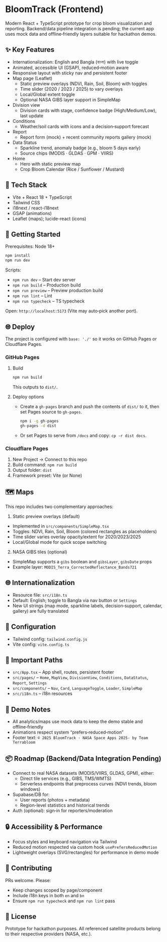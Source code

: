 # BloomTrack (Frontend)

Modern React + TypeScript prototype for crop bloom visualization and reporting. Backend/data pipeline integration is pending; the current app uses mock data and offline‑friendly layers suitable for hackathon demos.

## ✨ Key Features

- Internationalization: English and Bangla (বাংলা) with live toggle
- Animated, accessible UI (GSAP), reduced‑motion aware
- Responsive layout with sticky nav and persistent footer
- Map page (Leaflet)
  - Static preview overlays (NDVI, Rain, Soil, Bloom) with toggles
  - Time slider (2020 / 2023 / 2025) to vary overlays
  - Local/Global extent toggle
  - Optional NASA GIBS layer support in SimpleMap
- Division view
  - Division cards with stage, confidence badge (High/Medium/Low), last update
- Conditions
  - Weather/soil cards with icons and a decision‑support forecast
- Report
  - Report form (mock) + recent community reports gallery (mock)
- Data Status
  - Sparkline trend, anomaly badge (e.g., bloom 5 days early)
  - Source chips (MODIS · GLDAS · GPM · VIIRS)
- Home
  - Hero with static preview map
  - Crop Bloom Calendar (Rice / Sunflower / Mustard)

## 🧱 Tech Stack

- Vite + React 18 + TypeScript
- Tailwind CSS
- i18next / react-i18next
- GSAP (animations)
- Leaflet (maps); lucide-react (icons)

## 🚀 Getting Started

Prerequisites: Node 18+

```bash
npm install
npm run dev
```

Scripts:
- `npm run dev` – Start dev server
- `npm run build` – Production build
- `npm run preview` – Preview production build
- `npm run lint` – Lint
- `npm run typecheck` – TS typecheck

Open: `http://localhost:5173` (Vite may auto‑pick another port).

## 🌐 Deploy

The project is configured with `base: './'` so it works on GitHub Pages or Cloudflare Pages.

### GitHub Pages

1. Build
   ```bash
   npm run build
   ```
   This outputs to `dist/`.

2. Deploy options
   - Create a `gh-pages` branch and push the contents of `dist/` to it, then set Pages source to `gh-pages`.
     ```bash
     npm i -g gh-pages
     gh-pages -d dist
     ```
   - Or set Pages to serve from `/docs` and copy: `cp -r dist docs`.

### Cloudflare Pages

1. New Project → Connect to this repo
2. Build command: `npm run build`
3. Output folder: `dist`
4. Framework preset: Vite (or None)

## 🗺️ Maps

This repo includes two complementary approaches:

1) Static preview overlays (default)
- Implemented in `src/components/SimpleMap.tsx`
- Toggles: NDVI, Rain, Soil, Bloom (colored rectangles as placeholders)
- Time slider varies overlay opacity/extent for 2020/2023/2025
- Local/Global mode for quick scope switching

2) NASA GIBS tiles (optional)
- SimpleMap supports a `gibs` boolean and `gibsLayer`, `gibsDate` props
- Example layer: `MODIS_Terra_CorrectedReflectance_Bands721`

## 🌐 Internationalization

- Resource file: `src/i18n.ts`
- Default: English; toggle to Bangla via nav button or `Settings`
- New UI strings (map mode, sparkline labels, decision‑support, calendar, gallery) are fully translated

## 🔧 Configuration

- Tailwind config: `tailwind.config.js`
- Vite config: `vite.config.ts`

## 📁 Important Paths

- `src/App.tsx` – App shell, routes, persistent footer
- `src/pages/` – `Home`, `MapView`, `DivisionView`, `Conditions`, `DataStatus`, `Report`, `Settings`
- `src/components/` – `Nav`, `Card`, `LanguageToggle`, `Loader`, `SimpleMap`
- `src/i18n.ts` – i18n resources

## 🧪 Demo Notes

- All analytics/maps use mock data to keep the demo stable and offline‑friendly
- Animations respect system “prefers‑reduced‑motion”
- Footer text: `© 2025 BloomTrack · NASA Space Apps 2025- by Team Terrabloom`

## 📦 Roadmap (Backend/Data Integration Pending)

- Connect to real NASA datasets (MODIS/VIIRS, GLDAS, GPM), either:
  - Direct tile services (e.g., GIBS, TMS/WMTS)
  - Serverless endpoints that preprocess curves (NDVI trends, bloom windows)
- Supabase/DB for:
  - User reports (photos + metadata)
  - Region-level statistics and historical trends
- Auth (optional): sign‑in for reporters/moderation

## 🔒 Accessibility & Performance

- Focus styles and keyboard navigation via Tailwind
- Reduced motion respected via custom hook `usePrefersReducedMotion`
- Lightweight overlays (SVG/rectangles) for performance in demo mode

## 🤝 Contributing

PRs welcome. Please:
- Keep changes scoped by page/component
- Include i18n keys in both `en` and `bn`
- Ensure `npm run typecheck` and `npm run lint` pass

## 📜 License

Prototype for hackathon purposes. All referenced satellite products belong to their respective providers (NASA, etc.).
